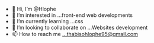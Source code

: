 - 👋 Hi, I’m @Hlophe
- 👀 I’m interested in ...front-end web developments
- 🌱 I’m currently learning ...css
- 💞️ I’m looking to collaborate on ...Websites development 
- 📫 How to reach me ...thabisohlophe95@gmail.com

<!---
Hlophe/Hlophe is a ✨ special ✨ repository because its `README.md` (this file) appears on your GitHub profile.
You can click the Preview link to take a look at your changes.
--->
